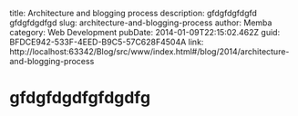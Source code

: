 title: Architecture and blogging process
description: gfdgfdgfdgfd gfdgfdgdfgd
slug: architecture-and-blogging-process
author: Memba
category: Web Development
pubDate: 2014-01-09T22:15:02.462Z
guid: BFDCE942-533F-4EED-B9C5-57C628F4504A
link: http://localhost:63342/Blog/src/www/index.html#/blog/2014/architecture-and-blogging-process

# gfdgfdgdfgfdgdfg
